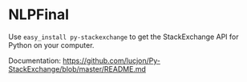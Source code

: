 # NLPFinal

Use `easy_install py-stackexchange` to get the StackExchange API for Python on your computer.

Documentation: https://github.com/lucjon/Py-StackExchange/blob/master/README.md
